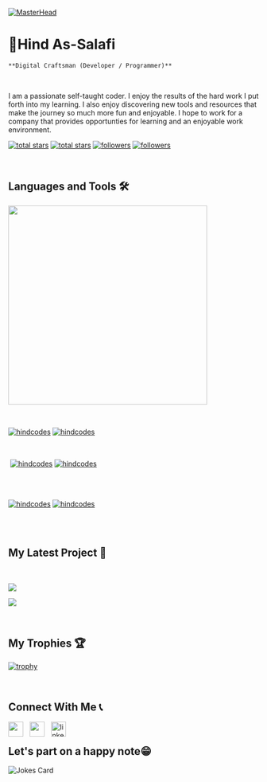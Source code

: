 [![MasterHead](https://github.com/HindCodes/HindCodes/assets/121991962/3fdee029-1ae7-4345-b880-cfd2a8d9fe33)](https://github.com/HindCodes)
<h1>🌸Hind As-Salafi</h1>

`**Digital Craftsman (Developer / Programmer)**`

<br />
                    
<p align="left">I am a passionate self-taught coder. I enjoy the results of the hard work I put forth into my learning. I also enjoy discovering new tools and resources that make the journey so much more fun and enjoyable. I hope to work for a company that provides opportunties for learning and an enjoyable work environment.</p>
<p align="left"> 
  <a href="https://github.com/hindcodes?tab=repositories&sort=stargazers#gh-light-mode-only">
    <img alt="total stars" title="Total stars on GitHub" src="https://custom-icon-badges.demolab.com/github/stars/hindcodes?color=3ea97d&style=for-the-badge&labelColor=40b682&logo=star#gh-light-mode-only"/></a>
  
  <a href="https://github.com/hindcodes?tab=repositories&sort=stargazers#gh-dark-mode-only">
    <img alt="total stars" title="Total stars on GitHub" src="https://custom-icon-badges.demolab.com/github/stars/hindcodes?color=655489&style=for-the-badge&labelColor=c691e9&logo=star#gh-dark-mode-only"/></a>
  
  <a href="https://github.com/hindcodes?tab=followers#gh-light-mode-only">
    <img alt="followers" title="Follow me on Github" src="https://custom-icon-badges.demolab.com/github/followers/hindcodes?color=2c4954&labelColor=2c3e50&style=for-the-badge&logo=person-add&label=Follow&logoColor=white#gh-light-mode-only"/></a>
    
  <a href="https://github.com/hindcodes?tab=followers#gh-dark-mode-only">
    <img alt="followers" title="Follow me on Github" src="https://custom-icon-badges.demolab.com/github/followers/hindcodes?color=dacc84&labelColor=f9e692&style=for-the-badge&logo=person-add&label=Follow&logoColor=white#gh-dark-mode-only"/></a>
</p>


<br />

                    

<h2>Languages and Tools 🛠</h2> 
<p align="left">
<img width="400px"  src="https://skillicons.dev/icons?i=ts,tailwind,js,html,css,redux,react,python,nodejs,nextjs,java,git,github,express,bootstrap&perline=9"  />
</p>
<br />

                    

<p><a href="https://github.com/hindcodes#gh-dark-mode-only" target="_blank"><img align="center" src="https://github-readme-stats.vercel.app/api/top-langs/?username=hindcodes&langs_count=6&show_icon=true&layout=compact&theme=nightowl#gh-dark-mode-only" alt="hindcodes" /></a>
  <a href="https://github.com/hindcodes#gh-light-mode-only" target="_blank"><img align="center" src="https://github-readme-stats.vercel.app/api/top-langs/?username=hindcodes&langs_count=6&show_icon=true&layout=compact&theme=vue#gh-light-mode-only" alt="hindcodes" /></a>
</p>

<br />

<p>&nbsp;<a href="https://github.com/hindcodes#gh-dark-mode-only" target="_blank"><img align="center" src="https://github-readme-stats.vercel.app/api?username=hindcodes&count_private=true&show_icons=true&theme=nightowl#gh-dark-mode-only" alt="hindcodes" /></a>
<a href="https://github.com/hindcodes#gh-light-mode-only" target="_blank"><img align="center" src="https://github-readme-stats.vercel.app/api?username=hindcodes&count_private=true&show_icons=true&theme=vue#gh-light-mode-only" alt="hindcodes" /></a>
</p> 
<br>
<br />

<p><a href="https://github.com/hindcodes#gh-dark-mode-only" target="_blank"><img align="center" src="https://streak-stats.demolab.com?user=hindcodes&theme=nightowl#gh-dark-mode-only" alt="hindcodes"/></a>
<a href="https://github.com/hindcodes#gh-light-mode-only" target="_blank"><img align="center" src="https://streak-stats.demolab.com?user=hindcodes&theme=vue#gh-light-mode-only" alt="hindcodes"/></a></p>
<br/>
<br />



<h2>My Latest Project 🌟</h2> 
<br />
<p><a href="https://github.com/hindcodes/Pizza-Restaurant#gh-dark-mode-only" target="_blank"><img align="center" src="https://github-readme-stats.vercel.app/api/pin/?username=hindcodes&repo=Pizza-Restaurant&theme=nightowl&show_owner=true#gh-dark-mode-only"/></a></p>
<p><a href="https://github.com/hindcodes/Pizza-Restaurant#gh-light-mode-only" target="_blank"><img align="center" src="https://github-readme-stats.vercel.app/api/pin/?username=hindcodes&repo=Pizza-Restaurant&theme=vue&show_owner=true#gh-light-mode-only"/></a></p>
<br />

<h2>My Trophies 🏆 </h2> 

[![trophy](https://github-profile-trophy.vercel.app/?username=hindcodes)](https://github.com/hindcodes/github-profile-trophy)
                    
<br />


<h2>Connect With Me 📞</h2> 
<p align="left">
<a href="https://www.instagram.com/hindcodes/" target="_blank"><img align="left" width="30px" style="padding-right:10px;" src="https://raw.githubusercontent.com/rahuldkjain/github-profile-readme-generator/master/src/images/icons/Social/instagram.svg" alt="" /></a>
<a href="https://www.youtube.com/channel/UCYh4JLZYYXBWyZlBPhhjiZQ" target="_blank"><img align="left" width="30px" style="padding-right:10px" src="https://raw.githubusercontent.com/rahuldkjain/github-profile-readme-generator/master/src/images/icons/Social/youtube.svg" alt="" /></a>
<a href="https://www.linkedin.com/in/hind-as-salafi-874b631a8/" target="_blank"><img align="left" alt="linkedin" width="30px" style="padding-right: 10px;" src="https://cdn.jsdelivr.net/gh/devicons/devicon/icons/linkedin/linkedin-original.svg" /></a>
</p>

<br />



<h2>Let's part on a happy note😁</h2>

![Jokes Card](https://readme-jokes.vercel.app/api)
